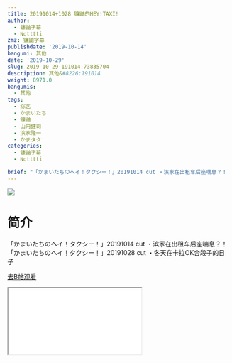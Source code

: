 ```yaml
---
title: 20191014+1028 镰鼬的HEY!TAXI!
author:
  - 镰鼬字幕
  - Notttti
zmz: 镰鼬字幕
publishdate: '2019-10-14'
bangumi: 其他
date: '2019-10-29'
slug: 2019-10-29-191014-73835704
description: 其他&#8226;191014
weight: 8971.0
bangumis:
  - 其他
tags:
  - 综艺
  - かまいたち
  - 镰鼬
  - 山内健司
  - 滨家隆一
  - かまタク
categories:
  - 镰鼬字幕
  - Notttti

brief: "「かまいたちのヘイ！タクシー！」20191014 cut ・滨家在出租车后座喘息？！ 「かまいたちのヘイ！タクシー！」20191028 cut ・冬天在卡拉OK合段子的日子"
---
```

![](https://raw.githubusercontent.com/tcgriffith/owaraisite/master/static/tmpimg/3e83cc4af833060240f7707da7a9b24717a8e082.jpg.480.jpg)
# 简介  
「かまいたちのヘイ！タクシー！」20191014 cut
・滨家在出租车后座喘息？！
「かまいたちのヘイ！タクシー！」20191028 cut
・冬天在卡拉OK合段子的日子  

[去B站观看](https://www.bilibili.com/video/av73835704/)
<div class ="resp-container"><iframe class="testiframe" src="//player.bilibili.com/player.html?aid=73835704"", scrolling="no", allowfullscreen="true" > </iframe></div> 
